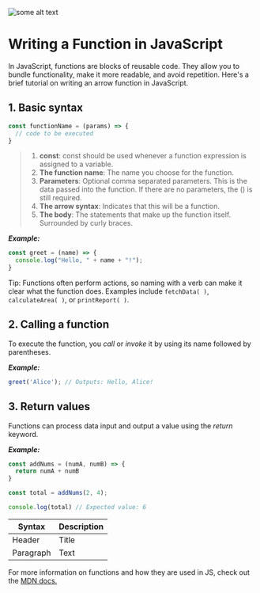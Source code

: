 ![some alt text](www.url_to_an_image.com/image)

# Writing a Function in JavaScript

In JavaScript, functions are blocks of reusable code. They allow you to bundle functionality, make it more readable, and avoid repetition. Here's a brief tutorial on writing an arrow function in JavaScript.


## 1. Basic syntax

```Javascript
const functionName = (params) => {
  // code to be executed
}
```
>1. **const**: const should be used whenever a function expression is assigned to a variable.
>1. **The function name**: The name you choose for the function.
>1. **Parameters**: Optional comma separated parameters. This is the data passed into the function. If there are no parameters, the () is still required.
>1. **The arrow syntax**: Indicates that this will be a function.
>1. **The body**: The statements that make up the function itself. Surrounded by curly braces.

***Example:***

```Javascript
const greet = (name) => {
  console.log("Hello, " + name + "!");
}
```

Tip: Functions often perform actions, so naming with a verb can make it clear what the function does. Examples include `fetchData( )`, `calculateArea( )`, or `printReport( )`. 

## 2. Calling a function

To execute the function, you *call* or *invoke* it by using its name followed by parentheses.

***Example:***

```Javascript
greet('Alice'); // Outputs: Hello, Alice!
```
## 3. Return values

Functions can process data input and output a value using the *return* keyword.

***Example:*** 

``` javascript 
const addNums = (numA, numB) => {
  return numA + numB
}

const total = addNums(2, 4);

console.log(total) // Expected value: 6
```
| Syntax | Description |
| ------ | ----------- |
| Header | Title |
| Paragraph | Text |



For more information on functions and how they are used in JS, check out the [MDN docs.](https://developer.mozilla.org/en-US/docs/Web/JavaScript/Guide/Functions)
